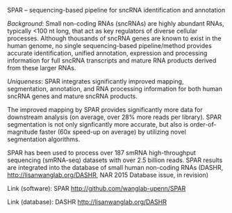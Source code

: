 SPAR – sequencing-based pipeline for sncRNA identification and annotation

*Background*:
Small non-coding RNAs (sncRNAs) are highly abundant RNAs, typically <100 nt long, that act as key regulators of diverse cellular processes.
Although thousands of sncRNA genes are known to exist in the human genome, no single sequencing-based pipeline/method provides
accurate identification, unified annotation, expression and processing information for full sncRNA transcripts and mature RNA products
derived from these larger RNAs.

*Uniqueness*:
SPAR integrates significantly improved mapping, segmentation, annotation, and RNA processing
information for both human sncRNA genes and mature sncRNA products.

The improved mapping by SPAR provides significantly more data for downstream analysis
(on average, over 28% more reads per library).
SPAR segmentation is not only signficantly more accurate, but also is order-of-magnitude faster (60x speed-up on average) by utilizing novel segmentation algorithms.

SPAR has been used to process over 187 smRNA high-throughput sequencing
(smRNA-seq) datasets with over 2.5 billion reads. SPAR results are integrated into the database
of small human non-coding RNAs (DASHR, http://lisanwanglab.org/DASHR, NAR 2015 Database issue, in revision)

Link (software): SPAR
http://github.com/wanglab-upenn/SPAR

Link (database): DASHR
http://lisanwanglab.org/DASHR


